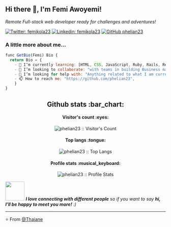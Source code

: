 
<h2> Hi there 👋, I'm Femi Awoyemi! </h2>
<p><em>Remote Full-stack web developer ready for challenges and adventures!</em></p>

[![Twitter: femikola23](https://img.shields.io/twitter/follow/femikola23?style=social)](https://twitter.com/femikola23)
[![Linkedin: femikola23](https://img.shields.io/badge/-femikola23-blue?style=flat-square&logo=hLinkedin&logoColor=white&link=https://www.linkedin.com/in/awoyemi-oluwafemi-484b52b5/)](https://www.linkedin.com/in/awoyemi-oluwafemi-484b52b5/)
[![GitHub phelian23](https://img.shields.io/github/followers/phelian23?label=follow&style=social)](https://github.com/phelian23)


### A little more about me...  

```javascript
func GetBio(Femi) Bio {
  return Bio = {
	- 🌱 I’m currently learning: [HTML, CSS, JavaScript, Ruby, Rails, React, Redux],
	- 👯 I’m looking to collaborate: "with teams in building Business management systems, and viable software solutions",
	- 🤔 I’m looking for help with: "Anything related to what I am currently learning 😅",
	- 📫 How to reach me: "https://github.com/phelian23",
	}
}
```
<h2 align="center">Github stats :bar_chart:</h2>

<h4 align="center">Visitor's count :eyes:</h4>

<p align="center"><img src="https://profile-counter.glitch.me/{phelian23}/count.svg" alt="phelian23 :: Visitor's Count" /></p>

<h4 align="center">Top langs :tongue:</h4>

<p align="center"><img src="https://github-readme-stats.vercel.app/api/top-langs/?username=phelian23&langs_count=10&theme=tokyonight&layout=compact" alt="phelian23 :: Top Langs" /></p>

<h4 align="center">Profile stats :musical_keyboard:</h4>

<p align="center"><img src="https://github-readme-stats.vercel.app/api?username=phelian23&show_icons=true&theme=synthwave" alt="phelian23 :: Profile Stats" /></p>

<img src="https://media.giphy.com/media/LnQjpWaON8nhr21vNW/giphy.gif" width="60"> <em><b>I love connecting with different people</b> so if you want to say <b>hi, I'll be happy to meet you more!</b> :)</em>

---

⭐️ From [@Thaiane](https://github.com/phelian23)